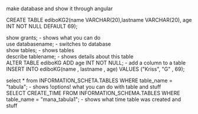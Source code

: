 make database and show it through angular   


CREATE TABLE ediboKG2(name VARCHAR(20),lastname VARCHAR(20), age INT NOT NULL DEFAULT 69);      
    

show grants; - shows what you can do        
use databasename; - switches to database    
show tables; - shows tables     
describe tablename; - shows details about this table    
ALTER TABLE ediboKG ADD age INT NOT NULL; - add a column to a table           
INSERT INTO ediboKG(name , lastname , age) VALUES ("Kriss", "G" , 69);    






















select * from INFORMATION_SCHETA.TABLES WHERE table_name = "tabula"; - shows !options! what you can do with table and stuff    
SELECT CREATE_TIME FROM INFORMATION_SCHEMA.TABLES WHERE table_name = "mana_tabula1"; - shows what time table was created and stuff     

